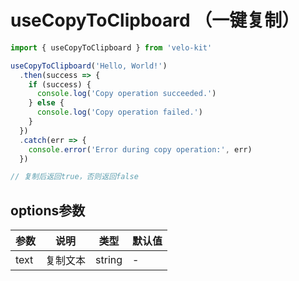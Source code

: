# useCopyToClipboard （一键复制）

```ts
import { useCopyToClipboard } from 'velo-kit'

useCopyToClipboard('Hello, World!')
  .then(success => {
    if (success) {
      console.log('Copy operation succeeded.')
    } else {
      console.log('Copy operation failed.')
    }
  })
  .catch(err => {
    console.error('Error during copy operation:', err)
  })

// 复制后返回true，否则返回false
```

## options参数
| 参数 | 说明 | 类型 | 默认值 |
| --- |----|--|-----|
| text | 复制文本 | string | - |

